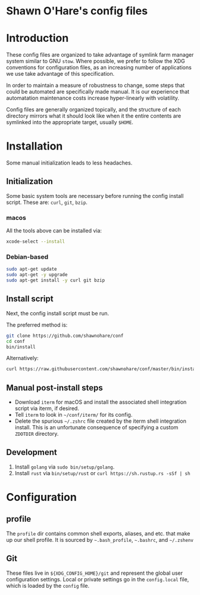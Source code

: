 # Shawn O'Hare's config files

# Introduction

These config files are organized to take advantage of symlink
farm manager system similar to GNU `stow`.  Where possible, we prefer
to follow the XDG conventions for configuration files, as an increasing
number of applications we use take advantage of this specification.

In order to maintain a measure of robustness to change, some steps that could
be automated are specifically made manual. It is our experience that
automatation maintenance costs increase hyper-linearly with volatility.

Config files are generally organized topically, and the structure of each
directory mirrors what it should look like when it the entire contents are
symlinked into the appropriate target, usually `$HOME`.

# Installation

Some manual initialization leads to less headaches.

## Initialization

Some basic system tools are necessary before running the config install script.
These are: `curl`, `git`, `bzip`.  

### macos

All the tools above can be installed via:

```bash
xcode-select --install
```

### Debian-based

```bash
sudo apt-get update
sudo apt-get -y upgrade
sudo apt-get install -y curl git bzip
```

## Install script

Next, the config install script must be run. 

The preferred method is:
```bash
git clone https://github.com/shawnohare/conf
cd conf
bin/install
```

Alternatively:
```bash
curl https://raw.githubusercontent.com/shawnohare/conf/master/bin/install | bash
```

##  Manual post-install steps

- Download `iterm` for macOS and install the associated shell integration
  script via iterm, if desired.
- Tell `iterm` to look in `~/conf/iterm/` for its config.
- Delete the spurious `~/.zshrc` file created by the iterm shell integration
  install. This is an unfortunate consequence of specifying a custom
  `ZDOTDIR` directory.

## Development

1. Install `golang` via `sudo bin/setup/golang`. 
1. Install `rust` via `bin/setup/rust` or `curl https://sh.rustup.rs -sSf | sh`

# Configuration

## profile

The `profile` dir contains common shell exports, aliases, and etc. that make
up our shell profile. It is sourced by `~.bash_profile`, `~.bashrc`, and
`~/.zshenv`

## Git

These files live in `${XDG_CONFIG_HOME}/git` and represent the global
user configuration settings.  Local or private settings go in the
`config.local` file, which is loaded by the `config` file.
